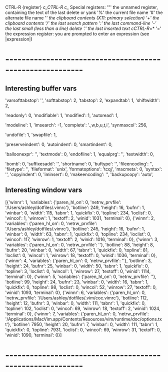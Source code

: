CTRL-R {register} _c_CTRL-R_ _c\_<C-R>_
Special registers:
'"' the unnamed register, containing the text of
the last delete or yank
'%' the current file name
'#' the alternate file name
'*' the clipboard contents (X11: primary selection)
'+' the clipboard contents
'/' the last search pattern
':' the last command-line
'-' the last small (less than a line) delete
'.' the last inserted text
*c*CTRL-R*=\*
'=' the expression register: you are prompted to
enter an expression (see |expression|)

# ---------------------------------------------------------

## Interesting buffer vars

'varsofttabstop': '',
'softtabstop': 2,
'tabstop': 2,
'expandtab': 1,
'shiftwidth': 2,

'readonly': 0,
'modifiable': 1,
'modified': 1,
'autoread': 1,

'modeline': 1,
'imsearch': -1,
'complete': '.,w,b,u,t,i',
'synmaxcol': 256,

'undofile': 1,
'swapfile': 1,

'preserveindent': 0,
'autoindent': 0,
'smartindent': 0,

'balloonexpr': '',
'textmode': 0,
'endofline': 1,
'equalprg': '',
'textwidth': 0,

'bomb': 0,
'suffixesadd': '',
'shortname': 0,
'buftype': '',
'fileencoding': '',
'filetype': '',
'fileformat': 'unix',
'formatoptions': 'tcqj',
'macmeta': 0,
'syntax': '',
'copyindent': 0,
'iminsert': 0,
'makeencoding': '',
'backupcopy': 'auto',

## Interesting window vars

[{'winnr': 1,
'variables': {'paren_hl_on': 0,
'netrw_prvfile': '/Users/ashley/dotfiles/.vimrc'},
'botline': 249,
'height': 16,
'bufnr': 1,
'winbar': 0,
'width': 115,
'tabnr': 1,
'quickfix': 0,
'topline': 234,
'loclist': 0,
'wincol': 1,
'winrow': 1,
'textoff': 2,
'winid': 1031,
'terminal': 0}, {'winnr': 2,
'variables': {'paren_hl_on': 0,
'netrw_prvfile': '/Users/ashley/dotfiles/.vimrc'},
'botline': 245,
'height': 16,
'bufnr': 1,
'winbar': 0,
'width': 63,
'tabnr': 1,
'quickfix': 0,
'topline': 234,
'loclist': 0,
'wincol': 117,
'winrow': 1,
'textoff': 2,
'winid': 1016,
'terminal': 0}, {'winnr': 3,
'variables': {'paren_hl_on': 0,
'netrw_prvfile': ''},
'botline': 88,
'height': 8,
'bufnr': 20,
'winbar': 0,
'width': 67,
'tabnr': 1,
'quickfix': 0,
'topline': 81,
'loclist': 0,
'wincol': 1,
'winrow': 18,
'textoff': 0,
'winid': 1036,
'terminal': 0}, {'winnr': 4,
'variables': {'paren_hl_on': 0,
'netrw_prvfile': ''},
'botline': 3,
'height': 24,
'bufnr': 25,
'winbar': 0,
'width': 50,
'tabnr': 1,
'quickfix': 0,
'topline': 3,
'loclist': 0,
'wincol': 1,
'winrow': 27,
'textoff': 0,
'winid': 1114,
'terminal': 0}, {'winnr': 5,
'variables': {'paren_hl_on': 0,
'netrw_prvfile': ''},
'botline': 99,
'height': 24,
'bufnr': 23,
'winbar': 0,
'width': 16,
'tabnr': 1,
'quickfix': 0,
'topline': 98,
'loclist': 0,
'wincol': 52,
'winrow': 27,
'textoff': 0,
'winid': 1093,
'terminal': 0}, {'winnr': 6,
'variables': {'paren_hl_on': 0,
'netrw_prvfile': '/Users/ashley/dotfiles/.vim/coc.vimrc'},
'botline': 112,
'height': 12,
'bufnr': 3,
'winbar': 0,
'width': 111,
'tabnr': 1,
'quickfix': 0,
'topline': 102,
'loclist': 0,
'wincol': 69,
'winrow': 18,
'textoff': 2,
'winid': 1024,
'terminal': 0}, {'winnr': 7,
'variables': {'paren_hl_on': 0,
'netrw_prvfile': '/Applications/MacVim.app/Contents/Resources/vim/runtime/doc/options.txt'},
'botline': 7950,
'height': 20,
'bufnr': 7,
'winbar': 0,
'width': 111,
'tabnr': 1,
'quickfix': 0,
'topline': 7931,
'loclist': 0,
'wincol': 69,
'winrow': 31,
'textoff': 0,
'winid': 1090,
'terminal': 0}]

# ---------------------------------------------------------
